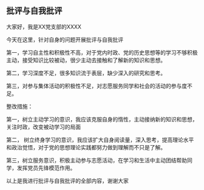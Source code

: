 ## 批评与自我批评

大家好，我是XX党支部的XXXX

今天在这里，针对自身的问题开展批评与自我批评

第一，学习自主性和积极性不高，对于党内时政、党的历史思想等的学习不够积极主动，接受知识比较被动，很少主动去接触和了解新的知识和思想。

第二，学习深度不足，很多知识流于表层，缺少深入的研究和思考。

第三，对参与集体活动的积极性不足，对志愿服务同学和社会的活动的参与度不足。

整改措施：

第一，树立主动学习的意识，我应该克服自身的惰性，主动接纳新的知识和思想，关注时政，改变被动学习的局面

第二， 树立终身学习的意识，我应该扩大自身阅读量，深入思考，提高理论水平和政治觉悟，对于党的思想理论实践都努力做到理解而不只是了解。

第三，树立服务意识，积极主动参与志愿活动，在学习和生活中主动团结帮助同学，发挥党员先锋模范作用。

以上是我进行批评与自我批评的全部内容，谢谢大家
